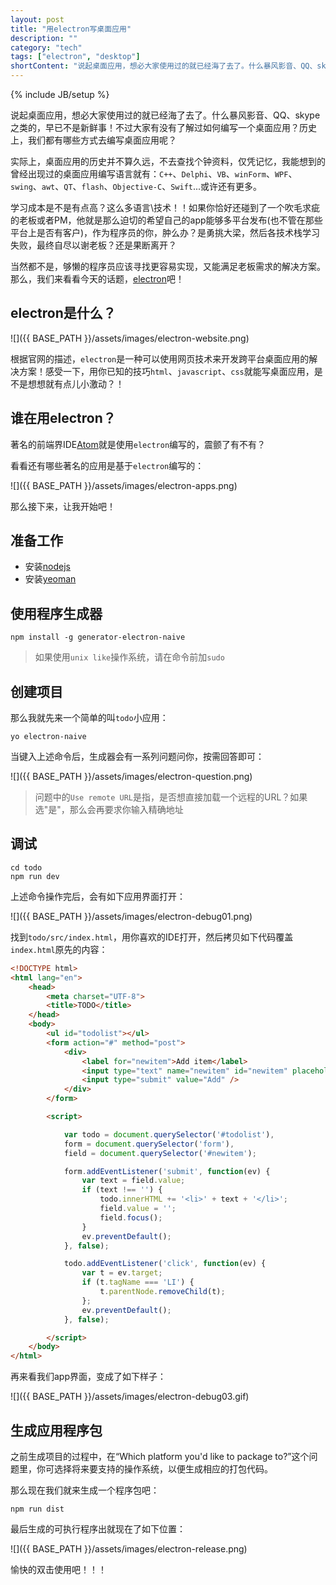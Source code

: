 ```yaml
---
layout: post
title: "用electron写桌面应用"
description: ""
category: "tech"
tags: ["electron", "desktop"]
shortContent: "说起桌面应用，想必大家使用过的就已经海了去了。什么暴风影音、QQ、skype之类的，早已不是新鲜事！不过大家有没有了解过如何编写一个桌面应用？历史上，我们都有哪些方式去编写桌面应用呢？"
---
```

{% include JB/setup %}

说起桌面应用，想必大家使用过的就已经海了去了。什么暴风影音、QQ、skype之类的，早已不是新鲜事！不过大家有没有了解过如何编写一个桌面应用？历史上，我们都有哪些方式去编写桌面应用呢？

实际上，桌面应用的历史并不算久远，不去查找个钟资料，仅凭记忆，我能想到的曾经出现过的桌面应用编写语言就有：`C++`、`Delphi`、`VB`、`winForm`、`WPF`、`swing`、`awt`、`QT`、`flash`、`Objective-C`、`Swift`...或许还有更多。

学习成本是不是有点高？这么多语言\技术！！如果你恰好还碰到了一个吹毛求疵的老板或者PM，他就是那么迫切的希望自己的app能够多平台发布(也不管在那些平台上是否有客户)，作为程序员的你，肿么办？是勇挑大梁，然后各技术栈学习失败，最终自尽以谢老板？还是果断离开？

当然都不是，够懒的程序员应该寻找更容易实现，又能满足老板需求的解决方案。那么，我们来看看今天的话题，[electron](http://electron.atom.io/)吧！

## electron是什么？ ##

![]({{ BASE_PATH }}/assets/images/electron-website.png)

根据官网的描述，`electron`是一种可以使用网页技术来开发跨平台桌面应用的解决方案！感受一下，用你已知的技巧`html`、`javascript`、`css`就能写桌面应用，是不是想想就有点儿小激动？！

## 谁在用electron？ ##

著名的前端界IDE[Atom](https://atom.io/)就是使用`electron`编写的，震颤了有不有？

看看还有哪些著名的应用是基于`electron`编写的：

![]({{ BASE_PATH }}/assets/images/electron-apps.png)


那么接下来，让我开始吧！

## 准备工作 ##

* 安装[nodejs](https://nodejs.org/en/)
* 安装[yeoman](http://yeoman.io/)

## 使用程序生成器 ##

```shell
npm install -g generator-electron-naive
```

>如果使用`unix like`操作系统，请在命令前加`sudo`

## 创建项目 ##

那么我就先来一个简单的叫`todo`小应用：

```shell
yo electron-naive
```

当键入上述命令后，生成器会有一系列问题问你，按需回答即可：

![]({{ BASE_PATH }}/assets/images/electron-question.png)

>问题中的`Use remote URL`是指，是否想直接加载一个远程的URL？如果选"是"，那么会再要求你输入精确地址

## 调试 ##

```shell
cd todo
npm run dev
```

上述命令操作完后，会有如下应用界面打开：

![]({{ BASE_PATH }}/assets/images/electron-debug01.png)

找到`todo/src/index.html`，用你喜欢的IDE打开，然后拷贝如下代码覆盖`index.html`原先的内容：

```html
<!DOCTYPE html>
<html lang="en">
    <head>
        <meta charset="UTF-8">
        <title>TODO</title>
    </head>
    <body>
        <ul id="todolist"></ul>
        <form action="#" method="post">
            <div>
                <label for="newitem">Add item</label>
                <input type="text" name="newitem" id="newitem" placeholder="new item" />
                <input type="submit" value="Add" />
            </div>
        </form>

        <script>

            var todo = document.querySelector('#todolist'),
            form = document.querySelector('form'),
            field = document.querySelector('#newitem');

            form.addEventListener('submit', function(ev) {
                var text = field.value;
                if (text !== '') {
                    todo.innerHTML += '<li>' + text + '</li>';
                    field.value = '';
                    field.focus();
                }
                ev.preventDefault();
            }, false);

            todo.addEventListener('click', function(ev) {
                var t = ev.target;
                if (t.tagName === 'LI') {
                    t.parentNode.removeChild(t);
                };
                ev.preventDefault();
            }, false);

        </script>
    </body>
</html>
```

再来看我们app界面，变成了如下样子：

![]({{ BASE_PATH }}/assets/images/electron-debug03.gif)


## 生成应用程序包 ##

之前生成项目的过程中，在“Which platform you'd like to package to?”这个问题里，你可选择将来要支持的操作系统，以便生成相应的打包代码。

那么现在我们就来生成一个程序包吧：

```shell
npm run dist
```

最后生成的可执行程序出就现在了如下位置：

![]({{ BASE_PATH }}/assets/images/electron-release.png)

愉快的双击使用吧！！！
